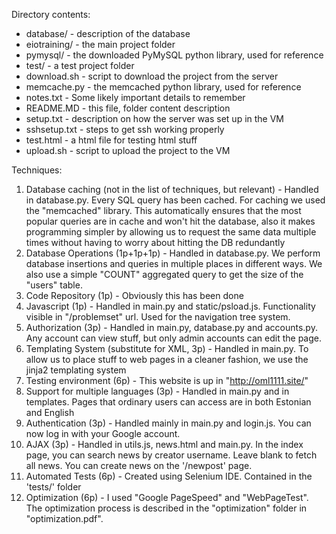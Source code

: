 Directory contents:

- database/ - description of the database
- eiotraining/ - the main project folder
- pymysql/ - the downloaded PyMySQL python library, used for reference
- test/ - a test project folder
- download.sh - script to download the project from the server
- memcache.py - the memcached python library, used for reference
- notes.txt - Some likely important details to remember
- README.MD - this file, folder content description
- setup.txt - description on how the server was set up in the VM
- sshsetup.txt - steps to get ssh working properly
- test.html - a html file for testing html stuff
- upload.sh - script to upload the project to the VM

Techniques:

1. Database caching (not in the list of techniques, but relevant) - Handled in database.py. Every SQL query has been cached. For caching we used the "memcached" library. This automatically ensures that the most popular queries are in cache and won't hit the database, also it makes programming simpler by allowing us to request the same data multiple times without having to worry about hitting the DB redundantly
2. Database Operations (1p+1p+1p) - Handled in database.py. We perform database insertions and queries in multiple places in different ways. We also use a simple "COUNT" aggregated query to get the size of the "users" table.
3. Code Repository (1p) - Obviously this has been done
4. Javascript (1p) - Handled in main.py and static/psload.js. Functionality visible in "/problemset" url. Used for the navigation tree system.
5. Authorization (3p) - Handled in main.py, database.py and accounts.py. Any account can view stuff, but only admin accounts can edit the page.
6. Templating System (substitute for XML, 3p) - Handled in main.py. To allow us to place stuff to web pages in a cleaner fashion, we use the jinja2 templating system
7. Testing environment (6p) - This website is up in "http://oml1111.site/"
8. Support for multiple languages (3p) - Handled in main.py and in templates. Pages that ordinary users can access are in both Estonian and English
9. Authentication (3p) - Handled mainly in main.py and login.js. You can now log in with your Google account.
10. AJAX (3p) - Handled in utils.js, news.html and main.py. In the index page, you can search news by creator username. Leave blank to fetch all news. You can create news on the '/newpost' page.
11. Automated Tests (6p) - Created using Selenium IDE. Contained in the 'tests/' folder
12. Optimization (6p) - I used "Google PageSpeed" and "WebPageTest". The optimization process is described in the "optimization" folder in "optimization.pdf".
